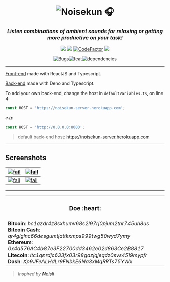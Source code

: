 <div align="center">

# ![Noisekun :headphones:](.github/docs/favicon.png)

### _Listen combinations of ambient sounds for **relaxing** or getting more **productive** on your task!_

![](https://img.shields.io/github/deployments/mateusfg7/Noisekun/noisekun?label=heroku&style=flat-square) ![](https://img.shields.io/github/deployments/mateusfg7/Noisekun/github-pages?label=github%20pages&style=flat-square) [![CodeFactor](https://img.shields.io/codefactor/grade/github/mateusfg7/Noisekun?style=flat-square)](https://www.codefactor.io/repository/github/mateusfg7/noisekun) ![](https://img.shields.io/circleci/build/github/mateusfg7/Noisekun/master?style=flat-square)

![Bugs](https://img.shields.io/github/issues/mateusfg7/Noisekun/bug?color=%23fc3f3c&style=for-the-badge)![feat](https://img.shields.io/github/issues/mateusfg7/Noisekun/feat?color=%233c5ffc&style=for-the-badge)![dependencies](https://img.shields.io/github/issues-pr/mateusfg7/Noisekun/dependencies?color=%2342fc3c&label=dependencies%20updates&style=for-the-badge)

</div>

---

[Front-end](https://github.com/mateusfg7/Noisekun) made with ReactJS and Typescript.

[Back-end](https://github.com/mateusfg7/Noisekun-backend) made with Deno and Typescript.

To add your own back-end, change the host in `defaultVariables.ts`, on line 4:

```javascript
const HOST = 'https://noisekun-server.herokuapp.com';
```

_e.g:_

```javascript
const HOST = 'http://0.0.0.0:8000';
```

> default back-end host: https://noisekun-server.herokuapp.com

---

## Screenshots

| [![fail](.github/docs/screenshot1.png)](https://mateusfg7.github.io/Noisekun/) | [![fail](.github/docs/screenshot2.png)](https://mateusfg7.github.io/Noisekun/) |
| ------------------------------------------------------------------------------ | ------------------------------------------------------------------------------ |
| [![fail](.github/docs/screenshot3.png)](https://mateusfg7.github.io/Noisekun/) | [![fail](.github/docs/screenshot4.png)](https://mateusfg7.github.io/Noisekun/) |

---

<table align="center">
    <tr align="center">
        <td>
            <h3>Doe :heart:</h3>
        </td>
    </tr>
    <tr>
        <td>
            <b title="BTC">Bitcoin</b>: <em title="BTC">bc1qzdr4z8sxhumv68s2l97rj0pjum2tnr745uh8us</em>
            <br/>
            <b title="BCH">Bitcoin Cash</b>: <em title="BCH">qr4glglnc66desgumtjattkxmps999twg50wyd7ymy</em>
            <br/>
            <b title="ETH">Ethereum</b>: <em title="ETH">0x4a576AC4b87e3F22700dd3462e02d863Ce2B8817</em>
            <br/>
            <b title="LTC">Litecoin</b>: <em title="LTC">ltc1qnrdjc633fx03r98gazjqjeqdz0svs45l9mypfr</em>
            <br/>
            <b title="DASH">Dash</b>: <em title="DASH">Xp9JFeALHdLr9FNbkE6Na3xMqRRTs75YWx</em>
        </td>
    </tr>
</table>

> _Inspired by [Noisli](https://www.noisli.com/)_
